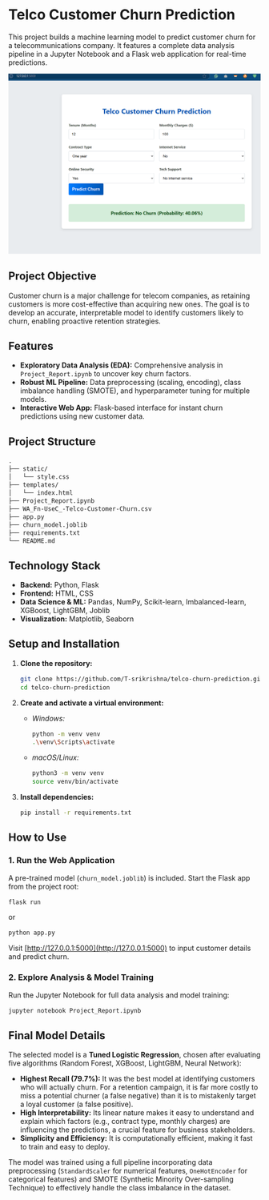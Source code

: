 # Telco Customer Churn Prediction

This project builds a machine learning model to predict customer churn for a telecommunications company. It features a complete data analysis pipeline in a Jupyter Notebook and a Flask web application for real-time predictions.

![Web Application Screenshot](screenshots/web.png)

## Project Objective

Customer churn is a major challenge for telecom companies, as retaining customers is more cost-effective than acquiring new ones. The goal is to develop an accurate, interpretable model to identify customers likely to churn, enabling proactive retention strategies.

## Features

- **Exploratory Data Analysis (EDA):** Comprehensive analysis in `Project_Report.ipynb` to uncover key churn factors.
- **Robust ML Pipeline:** Data preprocessing (scaling, encoding), class imbalance handling (SMOTE), and hyperparameter tuning for multiple models.
- **Interactive Web App:** Flask-based interface for instant churn predictions using new customer data.

## Project Structure

```
.
├── static/
│   └── style.css
├── templates/
│   └── index.html
├── Project_Report.ipynb
├── WA_Fn-UseC_-Telco-Customer-Churn.csv
├── app.py
├── churn_model.joblib
├── requirements.txt
└── README.md
```

## Technology Stack

- **Backend:** Python, Flask
- **Frontend:** HTML, CSS
- **Data Science & ML:** Pandas, NumPy, Scikit-learn, Imbalanced-learn, XGBoost, LightGBM, Joblib
- **Visualization:** Matplotlib, Seaborn

## Setup and Installation

1. **Clone the repository:**
    ```bash
    git clone https://github.com/T-srikrishna/telco-churn-prediction.git
    cd telco-churn-prediction
    ```

2. **Create and activate a virtual environment:**
    - *Windows:*
      ```bash
      python -m venv venv
      .\venv\Scripts\activate
      ```
    - *macOS/Linux:*
      ```bash
      python3 -m venv venv
      source venv/bin/activate
      ```

3. **Install dependencies:**
    ```bash
    pip install -r requirements.txt
    ```

## How to Use

### 1. Run the Web Application

A pre-trained model (`churn_model.joblib`) is included. Start the Flask app from the project root:

```bash
flask run
```
or
```bash
python app.py
```

Visit [http://127.0.0.1:5000](http://127.0.0.1:5000) to input customer details and predict churn.

### 2. Explore Analysis & Model Training

Run the Jupyter Notebook for full data analysis and model training:

```bash
jupyter notebook Project_Report.ipynb
```

## Final Model Details

The selected model is a **Tuned Logistic Regression**, chosen after evaluating five algorithms (Random Forest, XGBoost, LightGBM, Neural Network):

- **Highest Recall (79.7%):** It was the best model at identifying customers who will actually churn. For a retention campaign, it is far more costly to miss a potential churner (a false negative) than it is to mistakenly target a loyal customer (a false positive).
- **High Interpretability:** Its linear nature makes it easy to understand and explain which factors (e.g., contract type, monthly charges) are influencing the predictions, a crucial feature for business stakeholders.
- **Simplicity and Efficiency:** It is computationally efficient, making it fast to train and easy to deploy.

The model was trained using a full pipeline incorporating data preprocessing (`StandardScaler` for numerical features, `OneHotEncoder` for categorical features) and SMOTE (Synthetic Minority Over-sampling Technique) to effectively handle the class imbalance in the dataset.
